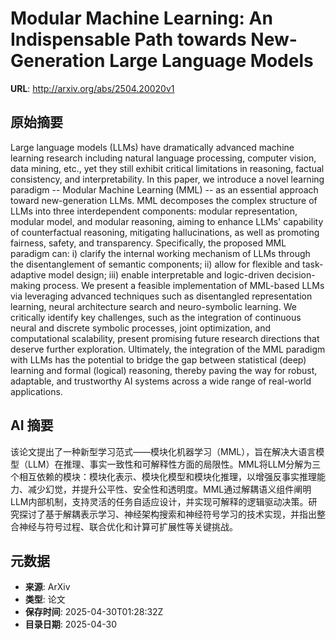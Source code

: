 # Modular Machine Learning: An Indispensable Path towards New-Generation Large Language Models

**URL**: http://arxiv.org/abs/2504.20020v1

## 原始摘要

Large language models (LLMs) have dramatically advanced machine learning
research including natural language processing, computer vision, data mining,
etc., yet they still exhibit critical limitations in reasoning, factual
consistency, and interpretability. In this paper, we introduce a novel learning
paradigm -- Modular Machine Learning (MML) -- as an essential approach toward
new-generation LLMs. MML decomposes the complex structure of LLMs into three
interdependent components: modular representation, modular model, and modular
reasoning, aiming to enhance LLMs' capability of counterfactual reasoning,
mitigating hallucinations, as well as promoting fairness, safety, and
transparency. Specifically, the proposed MML paradigm can: i) clarify the
internal working mechanism of LLMs through the disentanglement of semantic
components; ii) allow for flexible and task-adaptive model design; iii) enable
interpretable and logic-driven decision-making process. We present a feasible
implementation of MML-based LLMs via leveraging advanced techniques such as
disentangled representation learning, neural architecture search and
neuro-symbolic learning. We critically identify key challenges, such as the
integration of continuous neural and discrete symbolic processes, joint
optimization, and computational scalability, present promising future research
directions that deserve further exploration. Ultimately, the integration of the
MML paradigm with LLMs has the potential to bridge the gap between statistical
(deep) learning and formal (logical) reasoning, thereby paving the way for
robust, adaptable, and trustworthy AI systems across a wide range of real-world
applications.


## AI 摘要

该论文提出了一种新型学习范式——模块化机器学习（MML），旨在解决大语言模型（LLM）在推理、事实一致性和可解释性方面的局限性。MML将LLM分解为三个相互依赖的模块：模块化表示、模块化模型和模块化推理，以增强反事实推理能力、减少幻觉，并提升公平性、安全性和透明度。MML通过解耦语义组件阐明LLM内部机制，支持灵活的任务自适应设计，并实现可解释的逻辑驱动决策。研究探讨了基于解耦表示学习、神经架构搜索和神经符号学习的技术实现，并指出整合神经与符号过程、联合优化和计算可扩展性等关键挑战。

## 元数据

- **来源**: ArXiv
- **类型**: 论文
- **保存时间**: 2025-04-30T01:28:32Z
- **目录日期**: 2025-04-30
